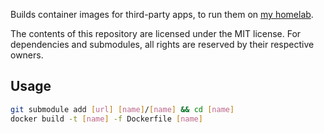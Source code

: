 Builds container images for third-party apps, to run them on [my homelab](https://github.com/pl4nty/lab-infra/).

The contents of this repository are licensed under the MIT license. For dependencies and submodules, all rights are reserved by their respective owners.

## Usage

```bash
git submodule add [url] [name]/[name] && cd [name]
docker build -t [name] -f Dockerfile [name]
```
